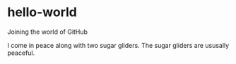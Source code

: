 # hello-world
Joining the world of GitHub


I come in peace along with two sugar gliders. 
The sugar gliders are ususally peaceful.
